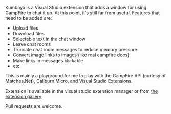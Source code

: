 Kumbaya is a Visual Studio extension that adds a window for using CampFire to chat it up. At this point, it's still far from useful. Features that need to be added are:

* Upload files
* Download files
* Selectable text in the chat window
* Leave chat rooms
* Truncate chat room messages to reduce memory pressure
* Convert image links to images (like real campfire does)
* Make links in messages clickable
* etc.

This is mainly a playground for me to play with the CampFire API (curtesy of Matches.Net), Caliburn.Micro, and Visual Studio Extensions.

Extension is available in the visual studio extension manager or from [the extension gallery][1]

Pull requests are welcome.

[1]: http://visualstudiogallery.msdn.microsoft.com/e10e0db2-d630-4bd7-878e-8fe658340a74